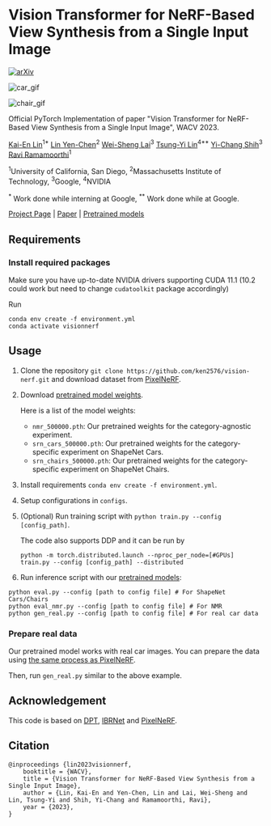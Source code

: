 # Vision Transformer for NeRF-Based View Synthesis from a Single Input Image

[![arXiv](https://img.shields.io/badge/arXiv-2207.05736-b31b1b.svg)](https://arxiv.org/abs/2207.05736)

![car_gif](./gifs/000687.gif)

![chair_gif](./gifs/000931.gif)

Official PyTorch Implementation of paper "Vision Transformer for NeRF-Based View Synthesis from a Single Input Image", WACV 2023.

[Kai-En Lin](https://cseweb.ucsd.edu/~k2lin/)<sup>1*</sup>
[Lin Yen-Chen](https://yenchenlin.me/)<sup>2</sup>
[Wei-Sheng Lai](https://www.wslai.net/)<sup>3</sup>
[Tsung-Yi Lin](https://tsungyilin.info/)<sup>4**</sup>
[Yi-Chang Shih](https://www.yichangshih.com/)<sup>3</sup>
[Ravi Ramamoorthi](https://cseweb.ucsd.edu/~ravir/)<sup>1</sup>

<sup>1</sup>University of California, San Diego, <sup>2</sup>Massachusetts Institute of Technology, <sup>3</sup>Google, <sup>4</sup>NVIDIA

<sup>*</sup> Work done while interning at Google,
<sup>**</sup> Work done while at Google.


[Project Page](https://cseweb.ucsd.edu/~viscomp/projects/VisionNeRF/) | [Paper](https://arxiv.org/abs/2207.05736) | [Pretrained models](https://drive.google.com/drive/folders/1OAcwNPxBwaE8aY-0xrHreyP-EWmQYaYJ?usp=sharing)

## Requirements

### Install required packages

Make sure you have up-to-date NVIDIA drivers supporting CUDA 11.1 (10.2 could work but need to change `cudatoolkit` package accordingly)

Run

```
conda env create -f environment.yml
conda activate visionnerf
```


## Usage

1. Clone the repository ```git clone https://github.com/ken2576/vision-nerf.git``` and download dataset from [PixelNeRF](https://github.com/sxyu/pixel-nerf#getting-the-data).

2. Download [pretrained model weights](https://drive.google.com/drive/folders/1OAcwNPxBwaE8aY-0xrHreyP-EWmQYaYJ?usp=sharing).

    Here is a list of the model weights:

    * `nmr_500000.pth`: Our pretrained weights for the category-agnostic experiment.
    * `srn_cars_500000.pth`: Our pretrained weights for the category-specific experiment on ShapeNet Cars.
    * `srn_chairs_500000.pth`: Our pretrained weights for the category-specific experiment on ShapeNet Chairs.


3. Install requirements ```conda env create -f environment.yml```.

4. Setup configurations in ```configs```.

5. (Optional) Run training script with ```python train.py --config [config_path]```.

   The code also supports DDP and it can be run by
   
   ```python -m torch.distributed.launch --nproc_per_node=[#GPUs] train.py --config [config_path] --distributed```

6. Run inference script with our [pretrained models](https://drive.google.com/drive/folders/1OAcwNPxBwaE8aY-0xrHreyP-EWmQYaYJ?usp=sharing):
```
python eval.py --config [path to config file] # For ShapeNet Cars/Chairs
python eval_nmr.py --config [path to config file] # For NMR
python gen_real.py --config [path to config file] # For real car data
```

### Prepare real data

Our pretrained model works with real car images.
You can prepare the data using [the same process as PixelNeRF](https://github.com/sxyu/pixel-nerf#real-car-images).

Then, run `gen_real.py` similar to the above example.

## Acknowledgement

This code is based on [DPT](https://github.com/isl-org/DPT), [IBRNet](https://github.com/googleinterns/IBRNet) and [PixelNeRF](https://github.com/sxyu/pixel-nerf).

## Citation
```
@inproceedings {lin2023visionnerf,
    booktitle = {WACV},
    title = {Vision Transformer for NeRF-Based View Synthesis from a Single Input Image},
    author = {Lin, Kai-En and Yen-Chen, Lin and Lai, Wei-Sheng and Lin, Tsung-Yi and Shih, Yi-Chang and Ramamoorthi, Ravi},
    year = {2023},
}
```
